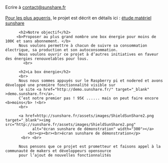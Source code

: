  <p> Ecrire à <a href="mailto:contact@sunshare.fr/">contact@sunshare.fr</a><br><br>
          <u>Pour les plus aguerris,</u> le projet est décrit en détails ici : <a href="https://pad.lamyne.org/s/H1AyUjmI7#" target="_blank">étude matériel sunshare</a><br> </p>
				
          <h2>Notre objectif</h2>
   		 <b>Proposer au plus grand nombre une box énergie pour moins de 100€ et sans abonnement. </b>
          Nous voulons permettre à chacun de suivre sa consommation électrique, sa production et son autoconsommation. 
          Nous voulons ouvrir ce projet à d’autres initiatives en faveur des énergies renouvelables pour tous.
			<br>
          
          <h2>La box énergie</h2>
          <br>
          Nous nous sommes appuyés sur le Raspberry pi et nodered et avons développé une première fonctionnalité visible sur 
          le site <a href="http://demo.sunshare.fr/" target="_blank" >demo.sunshare.fr</a>. 
          C’est notre premier pas ! 95€ ...... mais on peut faire encore <b>moins</b> !<br>
          <br>
          
          <a href=http://sunshare.fr/assets/images/ShieldSunShare2.png target="_blank"><img src="http://sunshare.fr/assets/images/ShieldSunShare2.png"
                alt="écran sunshare de démonstration" width="300"></a>
              <br><p><br><br>écran sunshare de démonstration</p>
           <br> <br>
           
          Nous pensons que ce projet est prometteur et faisons appel à la communauté de makers et développeurs opensource 
          pour l’ajout de nouvelles fonctionnalités
